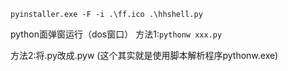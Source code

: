 `pyinstaller.exe -F -i .\ff.ico .\hhshell.py`

python面弹窗运行（dos窗口）
方法1:`pythonw xxx.py`

方法2:将.py改成.pyw (这个其实就是使用脚本解析程序pythonw.exe)
